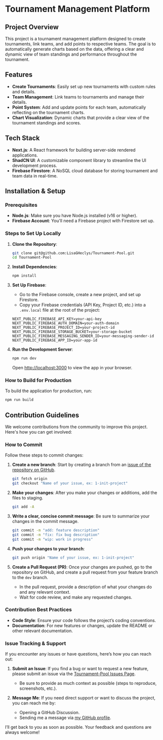 # Tournament Management Platform

## Project Overview

This project is a tournament management platform designed to create tournaments, link teams, and add points to respective teams. The goal is to automatically generate charts based on the data, offering a clear and dynamic view of team standings and performance throughout the tournament.

## Features

- **Create Tournaments**: Easily set up new tournaments with custom rules and details.
- **Team Management**: Link teams to tournaments and manage their details.
- **Point System**: Add and update points for each team, automatically reflecting on the tournament charts.
- **Chart Visualization**: Dynamic charts that provide a clear view of the tournament standings and scores.

## Tech Stack

- **Next.js**: A React framework for building server-side rendered applications.
- **ShadCN UI**: A customizable component library to streamline the UI development process.
- **Firebase Firestore**: A NoSQL cloud database for storing tournament and team data in real-time.

## Installation & Setup

### Prerequisites

- **Node.js**: Make sure you have Node.js installed (v16 or higher).
- **Firebase Account**: You'll need a Firebase project with Firestore set up.

### Steps to Set Up Locally

1. **Clone the Repository**:
    ```bash
    git clone git@github.com:LisaGHeclys/Tournament-Pool.git
    cd Tournament-Pool
    ```

2. **Install Dependencies**:
    ```bash
    npm install
    ```

3. **Set Up Firebase**:
    - Go to the Firebase console, create a new project, and set up Firestore.
    - Copy your Firebase credentials (API Key, Project ID, etc.) into a `.env.local` file at the root of the project:
    ```plaintext
    NEXT_PUBLIC_FIREBASE_API_KEY=your-api-key
    NEXT_PUBLIC_FIREBASE_AUTH_DOMAIN=your-auth-domain
    NEXT_PUBLIC_FIREBASE_PROJECT_ID=your-project-id
    NEXT_PUBLIC_FIREBASE_STORAGE_BUCKET=your-storage-bucket
    NEXT_PUBLIC_FIREBASE_MESSAGING_SENDER_ID=your-messaging-sender-id
    NEXT_PUBLIC_FIREBASE_APP_ID=your-app-id
    ```

4. **Run the Development Server**:
    ```bash
    npm run dev
    ```
   Open [http://localhost:3000](http://localhost:3000) to view the app in your browser.

### How to Build for Production

To build the application for production, run:
```bash
npm run build
```

## Contribution Guidelines

We welcome contributions from the community to improve this project. Here's how you can get involved:

### How to Commit

Follow these steps to commit changes:

1. **Create a new branch**: Start by creating a branch from an [issue of the repository on GitHub](https://github.com/LisaGHeclys/Tournament-Pool/issues).
    ```bash
    git fetch origin
    git checkout "Name of your issue, ex: 1-init-project"
    ```

2. **Make your changes**: After you make your changes or additions, add the files to staging.
    ```bash
    git add -A
    ```

3. **Write a clear, concise commit message**: Be sure to summarize your changes in the commit message.
    ```bash
    git commit -m "add: feature description"
    git commit -m "fix: fix bug description"
    git commit -m "wip: work in progress"
    ```

4. **Push your changes to your branch**:
    ```bash
    git push origin "Name of your issue, ex: 1-init-project"
    ```

5. **Create a Pull Request (PR)**: Once your changes are pushed, go to the repository on GitHub, and create a pull request from your feature branch to the `dev` branch.
    - In the pull request, provide a description of what your changes do and any relevant context.
    - Wait for code review, and make any requested changes.

### Contribution Best Practices

- **Code Style**: Ensure your code follows the project’s coding conventions.
- **Documentation**: For new features or changes, update the README or other relevant documentation.

### Issue Tracking & Support

If you encounter any issues or have questions, here’s how you can reach out:

1. **Submit an Issue**: If you find a bug or want to request a new feature, please submit an issue via the [Tournament-Pool Issues Page](https://github.com/LisaGHeclys/Tournament-Pool/issues).
    - Be sure to provide as much context as possible (steps to reproduce, screenshots, etc.).

2. **Message Me**: If you need direct support or want to discuss the project, you can reach me by:
    - Opening a GitHub Discussion.
    - Sending me a message via [my GitHub profile](https://github.com/LisaGHeclys).

I’ll get back to you as soon as possible. Your feedback and questions are always welcome!

